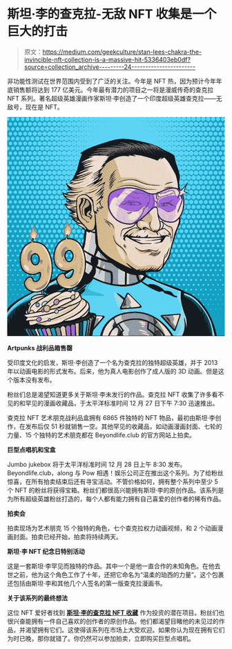 # 斯坦·李的查克拉-无敌 NFT 收集是一个巨大的打击

> 原文：<https://medium.com/geekculture/stan-lees-chakra-the-invincible-nft-collection-is-a-massive-hit-5336403eb0df?source=collection_archive---------24----------------------->

非功能性测试在世界范围内受到了广泛的关注。今年是 NFT 热，因为预计今年年底销售额将达到 177 亿美元。今年最有潜力的项目之一将是漫威传奇的查克拉 NFT 系列。著名超级英雄漫画作家斯坦·李创造了一个印度超级英雄查克拉——无敌号，现在是 NFT。

![](img/3079caa0da65cb60d8356493dc5801c7.png)

**Artpunks 战利品箱售罄**

受印度文化的启发，斯坦·李创造了一个名为查克拉的独特超级英雄，并于 2013 年以动画电影的形式发布。后来，他为真人电影创作了成人版的 3D 动画。但是这个版本没有发布。

粉丝们总是渴望知道更多关于斯坦·李未发行的作品。查克拉 NFT 收集了许多看不见的和罕见的漫画收藏品，于太平洋标准时间 12 月 27 日下午 7:30 迅速推出。

查克拉 NFT 艺术朋克战利品盒拥有 6865 件独特的 NFT 物品，最初由斯坦·李创作，在发布后仅 51 秒就销售一空。其他罕见的收藏品，如动画漫画封面、七轮的力量、15 个独特的艺术朋克都在 Beyondlife.club 的官方网站上拍卖。

**巨型点唱机和宝盒**

Jumbo jukebox 将于太平洋标准时间 12 月 28 日上午 8:30 发布。Beyondlife.club，along 与 Pow 相遇！娱乐公司正在推出这个系列。为了给粉丝惊喜，在所有拍卖结束后还有寻宝活动。不管价格如何，拥有整个系列中至少 5 个 NFT 的粉丝将获得宝箱。粉丝们都很高兴能拥有斯坦·李的原创作品。该系列是为所有超级英雄粉丝打造的，每个人都有能力拥有自己喜爱的创作者的稀有作品。

**拍卖会**

拍卖现场为艺术朋克 15 个独特的角色，七个查克拉权力动画视频，和 2 个动画漫画封面。拍卖已经开始，拍卖将持续两天。

**斯坦·李 NFT 纪念日特别活动**

这是一套斯坦·李罕见而独特的作品。其中一个是他一直合作的未知角色。在他去世之前，他为这个角色工作了十年，还把它命名为“温柔的珀西的力量”。这个包裹还包括由斯坦·李和其他几个人签名的第一版查克拉漫画书。

**关于该系列的最终想法**

这位 NFT 爱好者找到 [**斯坦·李的查克拉 NFT 收藏**](https://chakra.beyondlife.club/?fsz=home) 作为投资的潜在项目。粉丝们也很兴奋能拥有一件自己喜欢的创作者的原创作品。他们都渴望目睹他的未见过的作品，并渴望拥有它们。这使得该系列在市场上大受欢迎。如果你认为现在拥有它们为时已晚，那你就错了。你仍然可以参加拍卖，立即购买巨型点唱机。